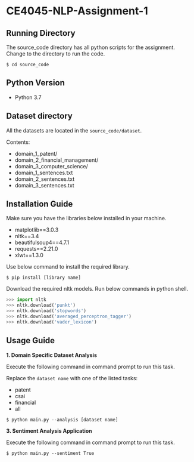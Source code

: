 # CE4045-NLP-Assignment-1

## Running Directory
The source_code directory has all python scripts for the assignment. Change to the directory to run the code.
```
$ cd source_code
```

## Python Version
* Python 3.7

## Dataset directory
All the datasets are located in the `source_code/dataset`.

Contents:
* domain_1_patent/
* domain_2_financial_management/
* domain_3_computer_science/
* domain_1_sentences.txt
* domain_2_sentences.txt
* domain_3_sentences.txt

## Installation Guide
Make sure you have the libraries below installed in your machine.
* matplotlib==3.0.3
* nltk==3.4
* beautifulsoup4==4.7.1
* requests==2.21.0
* xlwt==1.3.0

Use below command to install the required library.
```
$ pip install [library name]
```

Download the required nltk models. Run below commands in python shell.
```python
>>> import nltk
>>> nltk.download('punkt')
>>> nltk.download('stopwords')
>>> nltk.download('averaged_perceptron_tagger')
>>> nltk.download('vader_lexicon')
```

## Usage Guide
**1. Domain Specific Dataset Analysis**

Execute the following command in command prompt to run this task.

Replace the `dataset name` with one of the listed tasks:
* patent
* csai
* financial
* all
```
$ python main.py --analysis [dataset name]
```

**3. Sentiment Analysis Application**

Execute the following command in command prompt to run this task.
```
$ python main.py --sentiment True
```
